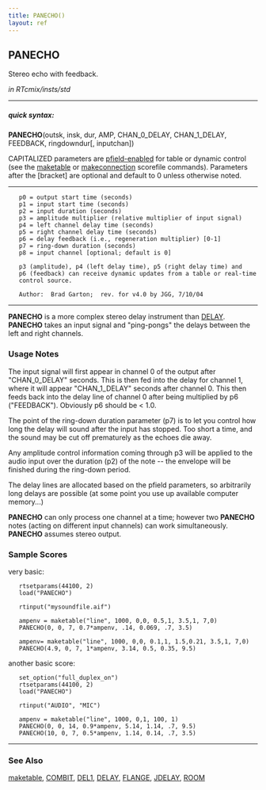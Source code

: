 ```yaml
---
title: PANECHO()
layout: ref
---
```


## PANECHO

Stereo echo with feedback.

*in RTcmix/insts/std*  
  

-----

##### quick syntax:

**PANECHO**(outsk, insk, dur, AMP, CHAN\_0\_DELAY, CHAN\_1\_DELAY,
FEEDBACK, ringdowndur\[, inputchan\])

CAPITALIZED parameters are [pfield-enabled](pfield-enabled.html) for
table or dynamic control (see the
[maketable](../scorefile/maketable.html) or
[makeconnection](../scorefile/makeconnection.html) scorefile
commands). Parameters after the \[bracket\] are optional and default to
0 unless otherwise noted.

-----

  

``` 
   p0 = output start time (seconds)
   p1 = input start time (seconds)
   p2 = input duration (seconds)
   p3 = amplitude multiplier (relative multiplier of input signal)
   p4 = left channel delay time (seconds)
   p5 = right channel delay time (seconds)
   p6 = delay feedback (i.e., regeneration multiplier) [0-1]
   p7 = ring-down duration (seconds)
   p8 = input channel [optional; default is 0]

   p3 (amplitude), p4 (left delay time), p5 (right delay time) and
   p6 (feedback) can receive dynamic updates from a table or real-time
   control source.

   Author:  Brad Garton;  rev. for v4.0 by JGG, 7/10/04
```

  

-----

  
**PANECHO** is a more complex stereo delay instrument than
[DELAY](DELAY.html). **PANECHO** takes an input signal and "ping-pongs"
the delays between the left and right channels.

### Usage Notes

The input signal will first appear in channel 0 of the output after
"CHAN\_0\_DELAY" seconds. This is then fed into the delay for channel 1,
where it will appear "CHAN\_1\_DELAY" seconds after channel 0. This then
feeds back into the delay line of channel 0 after being multiplied by p6
("FEEDBACK"). Obviously p6 should be \< 1.0.

The point of the ring-down duration parameter (p7) is to let you control
how long the delay will sound after the input has stopped. Too short a
time, and the sound may be cut off prematurely as the echoes die away.

Any amplitude control information coming through p3 will be applied to
the audio input over the duration (p2) of the note -- the envelope will
be finished during the ring-down period.

The delay lines are allocated based on the pfield parameters, so
arbitrarily long delays are possible (at some point you use up available
computer memory...)

**PANECHO** can only process one channel at a time; however two
**PANECHO** notes (acting on different input channels) can work
simultaneously. **PANECHO** assumes stereo output.

### Sample Scores

very basic:

``` 
   rtsetparams(44100, 2)
   load("PANECHO")

   rtinput("mysoundfile.aif")

   ampenv = maketable("line", 1000, 0,0, 0.5,1, 3.5,1, 7,0)
   PANECHO(0, 0, 7, 0.7*ampenv, .14, 0.069, .7, 3.5)
   
   ampenv= maketable("line", 1000, 0,0, 0.1,1, 1.5,0.21, 3.5,1, 7,0)
   PANECHO(4.9, 0, 7, 1*ampenv, 3.14, 0.5, 0.35, 9.5)
```

  
  
another basic score:

``` 
   set_option("full_duplex_on")
   rtsetparams(44100, 2)
   load("PANECHO")

   rtinput("AUDIO", "MIC")

   ampenv = maketable("line", 1000, 0,1, 100, 1)
   PANECHO(0, 0, 14, 0.9*ampenv, 5.14, 1.14, .7, 9.5)
   PANECHO(10, 0, 7, 0.5*ampenv, 1.14, 0.14, .7, 3.5)
```

  

-----

### See Also

[maketable](../scorefile/maketable.html), [COMBIT](COMBIT.html),
[DEL1](DEL1.html), [DELAY](DELAY.html), [FLANGE](FLANGE.html),
[JDELAY](JDELAY.html), [ROOM](ROOM.html)
